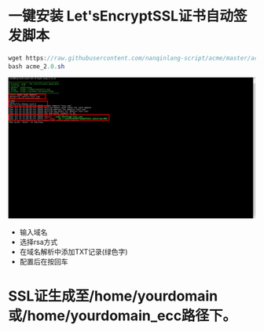 # 一键安装 Let'sEncryptSSL证书自动签发脚本

```java
wget https://raw.githubusercontent.com/nanqinlang-script/acme/master/acme_2.0.sh
bash acme_2.0.sh
```
![image](https://github.com/jackpanz/Let-sEncryptSSL-/blob/master/test.png)

- 输入域名
- 选择rsa方式
- 在域名解析中添加TXT记录(绿色字)
- 配置后在按回车

# SSL证生成至/home/yourdomain或/home/yourdomain_ecc路径下。
